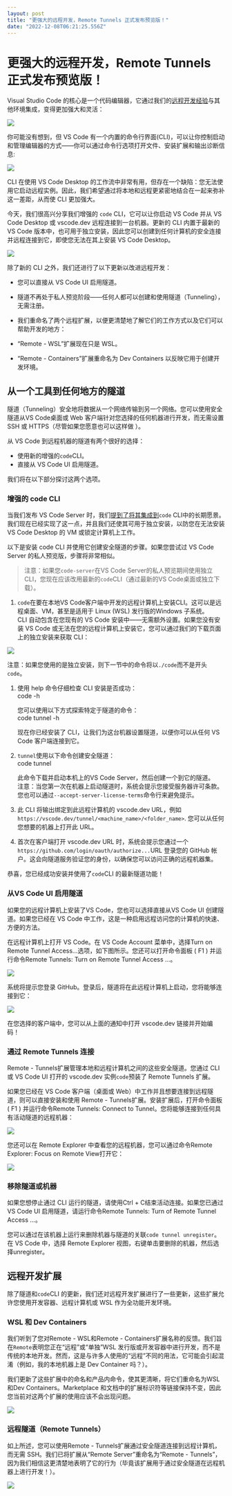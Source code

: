 ```yaml
---
layout: post
title: "更强大的远程开发，Remote Tunnels 正式发布预览版！"
date: "2022-12-08T06:21:25.556Z"
---
```

更强大的远程开发，Remote Tunnels 正式发布预览版！
================================

Visual Studio Code 的核心是一个代码编辑器，它通过我们的[远程开发经验](https://link.zhihu.com/?target=http%3A//mp.weixin.qq.com/s%3F__biz%3DMzU1NjgwNTExNQ%3D%3D%26mid%3D2247483889%26idx%3D1%26sn%3D7314fabf1cb7fe1a091cfe9bfb10054a%26chksm%3Dfc3e3f65cb49b673699a4a4fa007b3890a53e355770a44074dfb25576800f6a9851401fb8659%26scene%3D21%23wechat_redirect)与其他环境集成，变得更加强大和灵活：

![](https://pic3.zhimg.com/80/v2-9dbdb2c4133ff757da132acfe47fe39e_720w.webp)

你可能没有想到，但 VS Code 有一个内置的命令行界面(CLI)，可以让你控制启动和管理编辑器的方式——你可以通过命令行选项打开文件、安装扩展和输出诊断信息:

![](https://pic3.zhimg.com/80/v2-d8b388b64ebd5a456bd828be8b2d7d46_720w.webp)

CLI 在使用 VS Code Desktop 的工作流中非常有用，但存在一个缺陷：您无法使用它启动远程实例。因此，我们希望通过将本地和远程更紧密地结合在一起来弥补这一差距，从而使 CLI 更加强大。

今天，我们很高兴分享我们增强的 `code` CLI，它可以让你启动 VS Code 并从 VS Code Desktop 或 vscode.dev 远程连接到一台机器。更新的 CLI 内置于最新的 VS Code 版本中，也可用于独立安装，因此您可以创建到任何计算机的安全连接并远程连接到它，即使您无法在其上安装 VS Code Desktop。

![](https://pic4.zhimg.com/80/v2-aff5f7b388112879b1f1f68fc66d2847_720w.webp)

除了新的 CLI 之外，我们还进行了以下更新以改进远程开发：

*   您可以直接从 VS Code UI 启用隧道。
*   隧道不再处于私人预览阶段——任何人都可以创建和使用隧道（Tunneling），无需注册。
*   我们重命名了两个远程扩展，以便更清楚地了解它们的工作方式以及它们可以帮助开发的地方：

*   “Remote - WSL”扩展现在只是 WSL。
*   “Remote - Containers”扩展重命名为 Dev Containers 以反映它用于创建开发环境。

从一个工具到任何地方的隧道
-------------

隧道（Tunneling）安全地将数据从一个网络传输到另一个网络。您可以使用安全隧道从VS Code桌面或 Web 客户端针对您选择的任何机器进行开发，而无需设置 SSH 或 HTTPS（尽管如果您愿意也可以这样做 ）。

从 VS Code 到远程机器的隧道有两个很好的选择：

*   使用新的增强的`code`CLI。
*   直接从 VS Code UI 启用隧道。

我们将在以下部分探讨这两个选项。

### 增强的 code CLI

当我们发布 VS Code Server 时，我们[提到了将其集成到](https://link.zhihu.com/?target=http%3A//mp.weixin.qq.com/s%3F__biz%3DMzU1NjgwNTExNQ%3D%3D%26mid%3D2247494206%26idx%3D1%26sn%3Dfadbdec099621fa56a9b77f3ff9d7409%26chksm%3Dfc3dd4aacb4a5dbc77d05493c4aaa317ad0b4bed3e4f41364ac47cf1d88ba1d72abec4faebc1%26scene%3D21%23wechat_redirect)`code` CLI中的长期愿景。我们现在已经实现了这一点，并且我们还使其可用于独立安装，以防您在无法安装 VS Code Desktop 的 VM 或锁定计算机上工作。

以下是安装 code CLI 并使用它创建安全隧道的步骤。如果您尝试过 VS Code Server 的私人预览版，步骤将非常相似。

> 注意：如果您`code-server`在VS Code Server的私人预览期间使用独立 CLI，您现在应该改用最新的`code`CLI（通过最新的VS Code桌面或独立下载）。

1.  `code`在要在本地VS Code客户端中开发的远程计算机上安装CLI。这可以是远程桌面、VM，甚至是适用于 Linux (WSL) 发行版的Windows 子系统。  
    CLI 自动包含在您现有的 VS Code 安装中——无需额外设置。如果您没有安装 VS Code 或无法在您的远程计算机上安装它，您可以通过我们的下载页面上的独立安装来获取 CLI：

![](https://pic2.zhimg.com/80/v2-df6e1d84d2a20556fec1ba9ab784a2b5_720w.webp)

  
  
注意：如果您使用的是独立安装，则下一节中的命令将以`./code`而不是开头`code`。

1.  使用 help 命令仔细检查 CLI 安装是否成功：  
    code -h  
      
    您可以使用以下方式探索特定于隧道的命令：  
    code tunnel -h  
      
    现在你已经安装了 CLI，让我们为这台机器设置隧道，以便你可以从任何 VS Code 客户端连接到它。
2.  `tunnel`使用以下命令创建安全隧道：  
    code tunnel  
      
    此命令下载并启动本机上的VS Code Server，然后创建一个到它的隧道。  
    注意：当您第一次在机器上启动隧道时，系统会提示您接受服务器许可条款。您也可以通过`--accept-server-license-terms`命令行来避免提示。
3.  此 CLI 将输出绑定到此远程计算机的 vscode.dev URL，例如`https://vscode.dev/tunnel/<machine_name>/<folder_name>`. 您可以从任何您想要的机器上打开此 URL。
4.  首次在客户端打开 vscode.dev URL 时，系统会提示您通过一个`https://github.com/login/oauth/authorize...`URL 登录您的 GitHub 帐户。这会向隧道服务验证您的身份，以确保您可以访问正确的远程机器集。

恭喜，您已经成功安装并使用了`code`CLI 的最新隧道功能！

### 从VS Code UI 启用隧道

如果您的远程计算机上安装了VS Code，您也可以选择直接从VS Code UI 创建隧道。如果您已经在 VS Code 中工作，这是一种启用远程访问您的计算机的快速、方便的方法。

在远程计算机上打开 VS Code。在 VS Code Account 菜单中，选择Turn on Remote Tunnel Access…选项，如下图所示。您还可以打开命令面板 ( F1 ) 并运行命令Remote Tunnels: Turn on Remote Tunnel Access ...。

![](https://pic1.zhimg.com/80/v2-ee0884f06835e2041307ebcfae4385b8_720w.webp)

系统将提示您登录 GitHub。登录后，隧道将在此远程计算机上启动，您将能够连接到它：

![](https://pic4.zhimg.com/80/v2-d680014089e72be3dd1c52a6d9f2bb53_720w.webp)

在您选择的客户端中，您可以从上面的通知中打开 vscode.dev 链接并开始编码！

### 通过 Remote Tunnels 连接

Remote - Tunnels扩展管理本地和远程计算机之间的这些安全隧道。您通过 CLI 或 VS Code UI 打开的 vscode.dev 实例`code`预装了 Remote Tunnels 扩展。

如果您已经在 VS Code 客户端（桌面或 Web）中工作并且想要连接到远程隧道，则可以直接安装和使用 Remote - Tunnels扩展。安装扩展后，打开命令面板 ( F1 ) 并运行命令Remote Tunnels: Connect to Tunnel。您将能够连接到任何具有活动隧道的远程机器：

![](https://pic2.zhimg.com/80/v2-41eb4872fe6db0e7be370219c0299151_720w.webp)

您还可以在 Remote Explorer 中查看您的远程机器，您可以通过命令Remote Explorer: Focus on Remote View打开它：

![](https://pic2.zhimg.com/80/v2-5dfb99f14ca417d56a69680aa3a1f055_720w.webp)

### 移除隧道或机器

如果您想停止通过 CLI 运行的隧道，请使用Ctrl + C结束活动连接。如果您已通过 VS Code UI 启用隧道，请运行命令Remote Tunnels: Turn of Remote Tunnel Access ...。

您可以通过在该机器上运行来删除机器与隧道的关联`code tunnel unregister`。在 VS Code 中，选择 Remote Explorer 视图，右键单击要删除的机器，然后选择unregister。

远程开发扩展
------

除了隧道和`code`CLI 的更新，我们还对远程开发扩展进行了一些更新，这些扩展允许您使用开发容器、远程计算机或 WSL 作为全功能开发环境。

### WSL 和 Dev Containers

我们听到了您对Remote - WSL和Remote - Containers扩展名称的反馈。我们旨在`Remote`表明您正在“远程”或“单独”WSL 发行版或开发容器中进行开发，而不是传统的本地开发。然而，这是与许多人使用的“远程”不同的用法，它可能会引起混淆（例如，我的本地机器上是 Dev Container 吗？）。

我们更新了这些扩展中的命名和产品内命令，使其更清晰，将它们重命名为WSL和Dev Containers。Marketplace 和文档中的扩展标识符等链接保持不变，因此您当前对这两个扩展的使用应该不会出现问题。

![](https://pic2.zhimg.com/80/v2-a04a2a8aaf8d05debe11864a4cfdaf79_720w.webp)

### 远程隧道（Remote Tunnels）

如上所述，您可以使用Remote - Tunnels扩展通过安全隧道连接到远程计算机，而无需 SSH。我们已将扩展从“Remote Server”重命名为“Remote - Tunnels”，因为我们相信这更清楚地表明了它的行为（毕竟该扩展用于通过安全隧道在远程机器上进行开发！）。

![](https://pic2.zhimg.com/80/v2-87dc1609ac8f0f1762a32a5149b7d36d_720w.webp)